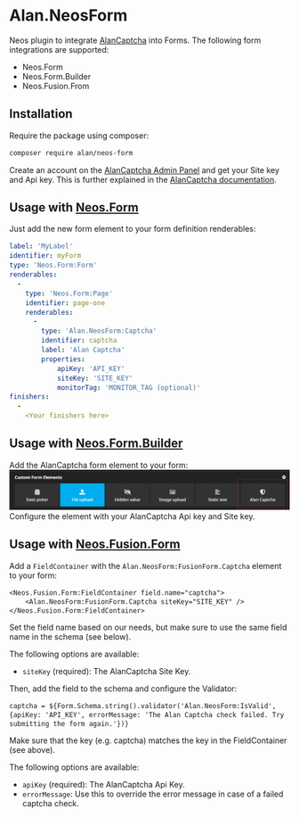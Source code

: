 # Alan.NeosForm

Neos plugin to integrate [AlanCaptcha](https://alancaptcha.com/) into Forms. The following form integrations are supported:

- Neos.Form
- Neos.Form.Builder
- Neos.Fusion.From

## Installation

Require the package using composer:

```bash
composer require alan/neos-form
```

Create an account on the [AlanCaptcha Admin Panel](https://my.alancaptcha.com/) and get your Site key and Api key. This is further explained in the [AlanCaptcha documentation](https://docs.alancaptcha.com).

## Usage with [Neos.Form](https://github.com/neos/form)

Just add the new form element to your form definition renderables:
```yaml
label: 'MyLabel'
identifier: myForm
type: 'Neos.Form:Form'
renderables:
  -
    type: 'Neos.Form:Page'
    identifier: page-one
    renderables:
      -
        type: 'Alan.NeosForm:Captcha'
        identifier: captcha
        label: 'Alan Captcha'
        properties:
            apiKey: 'API_KEY'
            siteKey: 'SITE_KEY'
            monitorTag: 'MONITOR_TAG (optional)'
finishers:
  -
    <Your finishers here>
```

## Usage with [Neos.Form.Builder](https://github.com/neos/form-builder)

Add the AlanCaptcha form element to your form:
![AlanCaptcha Form Element](form-builder.png)
Configure the element with your AlanCaptcha Api key and Site key.

## Usage with [Neos.Fusion.Form](https://github.com/neos/fusion-form)

Add a `FieldContainer` with the `Alan.NeosForm:FusionForm.Captcha` element to your form:

```
<Neos.Fusion.Form:FieldContainer field.name="captcha">
    <Alan.NeosForm:FusionForm.Captcha siteKey="SITE_KEY" />
</Neos.Fusion.Form:FieldContainer>
```

Set the field name based on our needs, but make sure to use the same field name in the schema (see below).

The following options are available:
- `siteKey` (required): The AlanCaptcha Site Key.

Then, add the field to the schema and configure the Validator:

```
captcha = ${Form.Schema.string().validator('Alan.NeosForm:IsValid', {apiKey: 'API_KEY', errorMessage: 'The Alan Captcha check failed. Try submitting the form again.'})}
```

Make sure that the key (e.g. captcha) matches the key in the FieldContainer (see above).

The following options are available:
- `apiKey` (required): The AlanCaptcha Api Key.
- `errorMessage`: Use this to override the error message in case of a failed captcha check.
